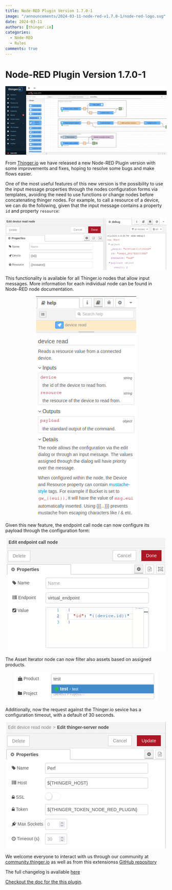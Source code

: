 ```yaml
---
title: Node-RED Plugin Version 1.7.0-1
image: "/announcements/2024-03-11-node-red-v1.7.0-1/node-red-logo.svg"
date: 2024-03-11
authors: [thinger.io]
categories:
  - Node-RED
  - Rules
comments: true
---
```


# Node-RED Plugin Version 1.7.0-1

<p align="center">
  <img src="/announcements/2024-03-11-node-red-v1.7.0-1/node-red-control-panel.png" onerror="this.src='/announcements/2024-03-11-node-red-v1.7.0-1/node-red-control-panel.png';this.onerror='';" alt="Sample control panel a Node-RED integration with Thinger.io">
</p>

From [Thinger.io](https://thinger.io) we have released a new Node-RED Plugin version with some improvements and fixes, hoping to resolve some bugs and make flows easier.

One of the most useful features of this new version is the possibility to use the input message properties through the nodes configuration forms via templates, avoiding the need to use functions or change nodes before concatenating thinger nodes. For example, to call a resource of a device, we can do the following, given that the input message contains a property `id` and property `resource`:

<p align="center">
  <img src="/announcements/2024-03-11-node-red-v1.7.0-1/node-red-input-configuration.png" onerror="this.src='/announcements/2024-03-11-node-red-v1.7.0-1/node-red-input-configuration.png';this.onerror='';" alt="Device Read input configuration through templates">
</p>

This functionality is available for all Thinger.io nodes that allow input messages. More information for each individual node can be found in Node-RED node documentation.

<p align="center">
  <img src="/announcements/2024-03-11-node-red-v1.7.0-1/node-red-node-documentation.png" onerror="this.src='/announcements/2024-03-11-node-red-v1.7.0-1/node-red-node-documentation.png';this.onerror='';" alt="Device Read node documentation">
</p>

Given this new feature, the endpoint call node can now configure its payload through the configuration form:

<p align="center">
  <img src="/announcements/2024-03-11-node-red-v1.7.0-1/node-red-endpoint-call-node.png" onerror="this.src='/announcements/2024-03-11-node-red-v1.7.0-1/node-red-endpoint-call-node.png';this.onerror='';" alt="Device Endpoint call node configuration form">
</p>

The Asset Iterator node can now filter also assets based on assigned products.

<p align="center">
  <img src="/announcements/2024-03-11-node-red-v1.7.0-1/node-red-product-filter.png" onerror="this.src='/announcements/2024-03-11-node-red-v1.7.0-1/node-red-product-filter.png';this.onerror='';" alt="Asset Iterator node product filter">
</p>

Additionally, now the request against the Thinger.io sevice has a configuration timeout, with a default of 30 seconds.

<p align="center">
  <img src="/announcements/2024-03-11-node-red-v1.7.0-1/node-red-server-timeout.png" onerror="this.src='/announcements/2024-03-11-node-red-v1.7.0-1/node-red-server-timeout.png';this.onerror='';" alt="Thinger.io server node input configuration">
</p>

We welcome everyone to interact with us through our community at [community.thinger.io](community.thinger.io) as well as from this extensionss [GitHub repository](https://github.com/thinger-io/node-red-contrib-thinger)

The full changelog is available [here](https://github.com/thinger-io/node-red-contrib-thinger/releases/tag/1.7.0)

[Checkout the doc for the this plugin](/plugins/node-red/).
